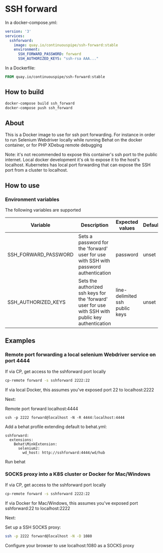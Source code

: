 # SSH forward

In a docker-compose.yml:
```yml
version: '3'
services:
  sshforward:
    image: quay.io/continuouspipe/ssh-forward:stable
    environment:
      SSH_FORWARD_PASSWORD: forward
      SSH_AUTHORIZED_KEYS: "ssh-rsa AAA..."
```

In a Dockerfile:
```Dockerfile
FROM quay.io/continuouspipe/ssh-forward:stable
```

## How to build
```bash
docker-compose build ssh_forward
docker-compose push ssh_forward
```

## About

This is a Docker image to use for ssh port forwarding. For instance in order to
run Selenium Webdriver locally while running Behat on the docker container, or
for PHP XDebug remote debugging

Note: it's not recommended to expose this container's ssh port to the public
internet. Local docker development it's ok to expose it to the host's localhost.
Kubernetes has local port forwarding that can expose the SSH port from a cluster to localhost.

## How to use

### Environment variables

The following variables are supported

Variable | Description | Expected values | Default
--- | --- | --- | ----
SSH_FORWARD_PASSWORD | Sets a password for the 'forward' user for use with SSH with password authentication | password | unset
SSH_AUTHORIZED_KEYS | Sets the authorized ssh keys for the 'forward' user for use with  SSH with public key authentication | line-delimited ssh public keys | unset

## Examples

### Remote port forwarding a local selenium Webdriver service on port 4444

If via CP, get access to the sshforward port locally

```bash
cp-remote forward -s sshforward 2222:22
```

If via local Docker, this assumes you've exposed port 22 to localhost:2222

Next:

Remote port forward localhost:4444

```
ssh -p 2222 forward@localhost -N -R 4444:localhost:4444
```

Add a behat profile extending default to behat.yml:

```
sshforward:
  extensions:
    Behat\MinkExtension:
      selenium2:
        wd_host: http://sshforward:4444/wd/hub
```

Run behat

### SOCKS proxy into a K8S cluster or Docker for Mac/Windows

If via CP, get access to the sshforward port locally

```bash
cp-remote forward -s sshforward 2222:22
```

If via Docker for Mac/Windows, this assumes you've exposed port sshforward:22 to localhost:2222

Next:

Set up a SSH SOCKS proxy:

```bash
ssh -p 2222 forward@localhost -N -D 1080
```

Configure your browser to use localhost:1080 as a SOCKS proxy
